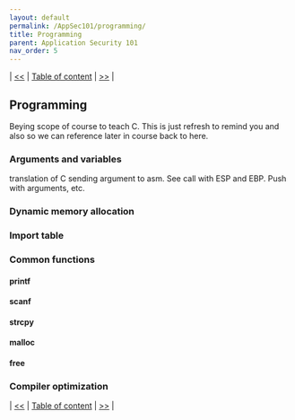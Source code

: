 ```yaml
---
layout: default
permalink: /AppSec101/programming/
title: Programming
parent: Application Security 101
nav_order: 5
---
```


| [<<](https://beaujeant.github.io/AppSec101/assembly/) | [Table of content](https://beaujeant.github.io/AppSec101/) | [>>](https://beaujeant.github.io/AppSec101/bof/) |

Programming
-----------

Beying scope of course to teach C. This is just refresh to remind you and also so we can reference later in course back to here.

### Arguments and variables

translation of C sending argument to asm. See call with ESP and EBP. Push with arguments, etc.

### Dynamic memory allocation

### Import table

### Common functions

#### printf

#### scanf

#### strcpy

#### malloc

#### free

### Compiler optimization



| [<<](https://beaujeant.github.io/AppSec101/assembly/) | [Table of content](https://beaujeant.github.io/AppSec101/) | [>>](https://beaujeant.github.io/AppSec101/bof/) |
